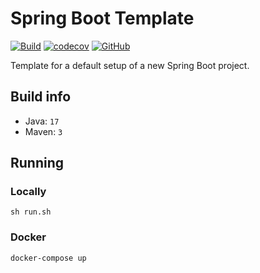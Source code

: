 # Spring Boot Template

[![Build](https://github.com/AJ8GH/spring-boot-template/actions/workflows/build.yaml/badge.svg)](https://github.com/AJ8GH/spring-boot-template/actions/workflows/build.yaml)
[![codecov](https://codecov.io/gh/AJ8GH/spring-boot-template/branch/main/graph/badge.svg?token=KZY4LIAJJK)](https://codecov.io/gh/AJ8GH/spring-boot-template)
[![GitHub](https://img.shields.io/github/license/aj8gh/spring-boot-template)](https://opensource.org/license/mit/)

Template for a default setup of a new Spring Boot project.

## Build info

* Java: `17`
* Maven: `3`

## Running

### Locally

```shell
sh run.sh
```

### Docker
```shell
docker-compose up
```
